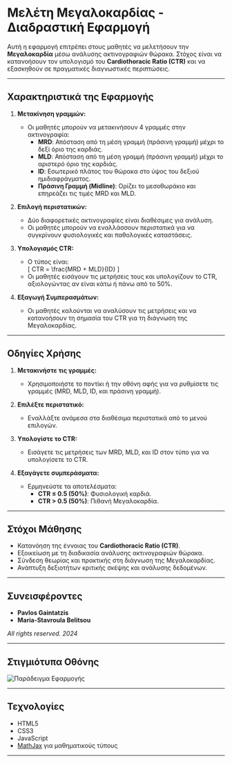 # Μελέτη Μεγαλοκαρδίας - Διαδραστική Εφαρμογή

Αυτή η εφαρμογή επιτρέπει στους μαθητές να μελετήσουν την **Μεγαλοκαρδία** μέσω ανάλυσης ακτινογραφιών θώρακα. Στόχος είναι να κατανοήσουν τον υπολογισμό του **Cardiothoracic Ratio (CTR)** και να εξασκηθούν σε πραγματικές διαγνωστικές περιπτώσεις.

---

## Χαρακτηριστικά της Εφαρμογής

1. **Μετακίνηση γραμμών:**
   - Οι μαθητές μπορούν να μετακινήσουν 4 γραμμές στην ακτινογραφία:
     - **MRD**: Απόσταση από τη μέση γραμμή (πράσινη γραμμή) μέχρι το δεξί όριο της καρδιάς.
     - **MLD**: Απόσταση από τη μέση γραμμή (πράσινη γραμμή) μέχρι το αριστερό όριο της καρδιάς.
     - **ID**: Εσωτερικό πλάτος του θώρακα στο ύψος του δεξιού ημιδιαφράγματος.
     - **Πράσινη Γραμμή (Midline)**: Ορίζει το μεσοθωράκιο και επηρεάζει τις τιμές MRD και MLD.
   
2. **Επιλογή περιστατικών:**
   - Δύο διαφορετικές ακτινογραφίες είναι διαθέσιμες για ανάλυση.
   - Οι μαθητές μπορούν να εναλλάσσουν περιστατικά για να συγκρίνουν φυσιολογικές και παθολογικές καταστάσεις.

3. **Υπολογισμός CTR:**
   - Ο τύπος είναι:  
     \[
     CTR = \frac{MRD + MLD}{ID}
     \]
   - Οι μαθητές εισάγουν τις μετρήσεις τους και υπολογίζουν το CTR, αξιολογώντας αν είναι κάτω ή πάνω από το 50%.

4. **Εξαγωγή Συμπερασμάτων:**
   - Οι μαθητές καλούνται να αναλύσουν τις μετρήσεις και να κατανοήσουν τη σημασία του CTR για τη διάγνωση της Μεγαλοκαρδίας.

---

## Οδηγίες Χρήσης

1. **Μετακινήστε τις γραμμές:**
   - Χρησιμοποιήστε το ποντίκι ή την οθόνη αφής για να ρυθμίσετε τις γραμμές (MRD, MLD, ID, και πράσινη γραμμή).

2. **Επιλέξτε περιστατικό:**
   - Εναλλάξτε ανάμεσα στα διαθέσιμα περιστατικά από το μενού επιλογών.

3. **Υπολογίστε το CTR:**
   - Εισάγετε τις μετρήσεις των MRD, MLD, και ID στον τύπο για να υπολογίσετε το CTR.

4. **Εξαγάγετε συμπεράσματα:**
   - Ερμηνεύστε τα αποτελέσματα:
     - **CTR ≤ 0.5 (50%)**: Φυσιολογική καρδιά.
     - **CTR > 0.5 (50%)**: Πιθανή Μεγαλοκαρδία.

---

## Στόχοι Μάθησης

- Κατανόηση της έννοιας του **Cardiothoracic Ratio (CTR)**.
- Εξοικείωση με τη διαδικασία ανάλυσης ακτινογραφιών θώρακα.
- Σύνδεση θεωρίας και πρακτικής στη διάγνωση της Μεγαλοκαρδίας.
- Ανάπτυξη δεξιοτήτων κριτικής σκέψης και ανάλυσης δεδομένων.

---

## Συνεισφέροντες

- **Pavlos Gaintatzis**
- **Maria-Stavroula Belitsou**

_All rights reserved. 2024_

---

## Στιγμιότυπα Οθόνης

![Παράδειγμα Εφαρμογής](link-to-image)

---

## Τεχνολογίες

- HTML5
- CSS3
- JavaScript
- [MathJax](https://www.mathjax.org/) για μαθηματικούς τύπους

---


